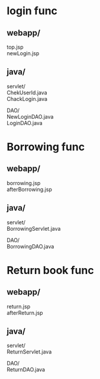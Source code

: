 # login func
## webapp/
 top.jsp  
 newLogin.jsp
## java/
servlet/  
 ChekUserId.java  
 ChackLogin.java

DAO/  
NewLoginDAO.java  
LoginDAO.java  

# Borrowing func
## webapp/
 borrowing.jsp  
 afterBorrowing.jsp  
## java/
  servlet/  
 BorrowingServlet.java  
 
  DAO/    
BorrowingDAO.java  

# Return book func
## webapp/
 return.jsp  
 afterReturn.jsp  
## java/
  servlet/  
 ReturnServlet.java  
 
  DAO/    
ReturnDAO.java  

 
